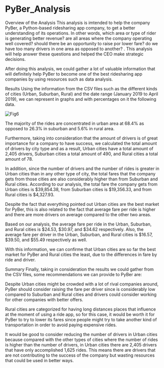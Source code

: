 # PyBer_Analysis

Overview of the Analysis
This analysis is imtended to help the company PyBer, a Python-based ridesharing app company, to get a better understanding of its operations. In other words, which area or type of rider is generating better revenue? are all areas where the company operating well covered? should there be an opportunity to raise por lower fare? do we have too many drivers in one area as opposed to another? . This analysis will help answer these questions and helped the CEO make strategic decisions. 


After doing this analysis, we could gather a lot of valuable information that will definitely help PyBer to become one of the best ridesharing app companies by using resources such as data analysis.

Results
Using the information from the CSV files such as the different kinds of cities (Urban, Suburban, Rural) and the date range (January 2019 to April 2019), we can represent in graphs and with percentages on it the following data.

![Fig6](https://user-images.githubusercontent.com/115424156/226163593-e3c7b41d-c03c-4891-a18a-3b8c09d9607c.png)

The majority of the rides are concentrated in urban area at 68.4% as opposed to 26.3% in suburban and 5.6% in rural area.  

Furthermore, taking into consideration that the amount of drivers is of great importance for a company to have success, we calculated the total amount of drivers by city type and as a result, Urban cities have a total amount of 2,405 drivers, Suburban cities a total amount of 490, and Rural cities a total amount of 78.

In addition, since the number of drivers and the number of rides is greater in Urban cities than in any other type of city, the total fares that the company gets from those cities are also considerably higher than from Suburban and Rural cities. According to our analysis, the total fare the company gets from Urban cities is $39,854.38, from Suburban cities is $19,356.33, and from Rural cities is $4,327.93.

Despite the fact that everything pointed out Urban cities are the best market for PyBer, this is also related to the fact that average fare per ride is higher and there are more drivers on average compared to the other two areas. 

Based on our analysis, the average fare per ride in the Urban, Suburban, and Rural cities is $24.53, $30.97, and $34.62 respectively. Also, the average fare per driver in the Urban, Suburban, and Rural cities is $16.57, $39.50, and $55.49 respectively as well.

With this information, we can confirme that Urban cities are so far the best market for PyBer and Rural cities the least, due to the differences in fare by ride and driver.


Summary
Finally, taking in consideration the results we could gather from the CSV files, some recommendations we can provide to PyBer are:

Despite Urban cities might be crowded with a lot of rival companies around, PyBer should consider raising the fare per driver since is considerably low compared to Suburban and Rural cities and drivers could consider working for other companies with better offers.

Rural cities are categorized for having long distances places that influence at the moment of using a ride app, so for this case, it would be worth it for PyBer to try to lower its fares since people might try to take another kind of transportation in order to avoid paying expensive rides.

It would be good to consider reducing the number of drivers in Urban cities because compared with the other types of cities where the number of rides is higher than the number of drivers, in Urban cities there are 2,405 drivers that have only accomplished 1,625 rides. This means there are drivers that are not contributing to the success of the company but wasting resources that could be used in better ways.
